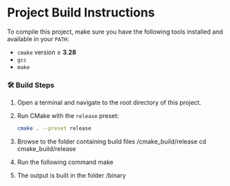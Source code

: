 # Project Build Instructions

To compile this project, make sure you have the following tools installed and available in your `PATH`:

- `cmake` version ≥ **3.28**
- `gcc`
- `make`

### 🛠️ Build Steps

1. Open a terminal and navigate to the root directory of this project.

2. Run CMake with the `release` preset:

   ```bash
   cmake . --preset release
3. Browse to the folder containing build files
/cmake_build/release
cd cmake_build/release

4. Run the following command
make

5. The output is built in the folder
/binary
